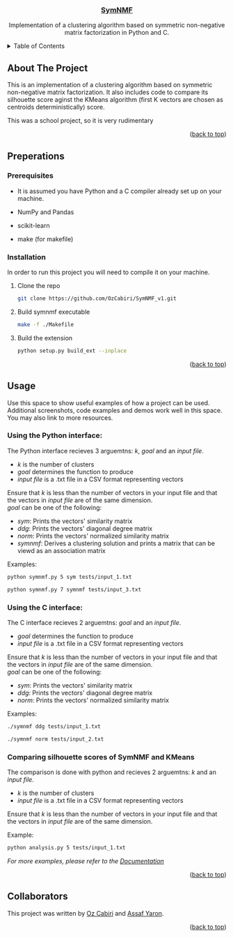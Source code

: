 <a id="readme-top"></a>

<br/>
<div align="center">
<h3 align="center"><a href="https://github.com/OzCabiri/SymNMF_v1">SymNMF</a></h3>
  <p align="center">
    Implementation of a clustering algorithm based on symmetric non-negative matrix factorization in Python and C.
  </p>
</div>


<details>
  <summary>Table of Contents</summary>
  <ol>
    <li>
      <a href="#about-the-project">About</a>
    </li>
    <li>
      <a href="#preperations">Preperations</a>
      <ul>
        <li><a href="#prerequisites">Prerequisites</a></li>
        <li><a href="#installation">Installation</a></li>
      </ul>
    </li>
    <li><a href="#usage">Usage</a></li>
    <li><a href="#collaborators">Collaborators</a></li>
  </ol>
</details>


## About The Project
This is an implementation of a clustering algorithm based on symmetric non-negative matrix factorization.
It also includes code to compare its silhouette score aginst the KMeans algorithm (first K vectors are chosen as centroids deterministically) score.

This was a school project, so it is very rudimentary
<p align="right">(<a href="#readme-top">back to top</a>)</p>

## Preperations

### Prerequisites

* It is assumed you have Python and a C compiler already set up on your machine.

* NumPy and Pandas

* scikit-learn

* make (for makefile)


### Installation
In order to run this project you will need to compile it on your machine.

1. Clone the repo
   ```sh
   git clone https://github.com/OzCabiri/SymNMF_v1.git
   ```
2. Build symnmf executable
   ```sh
   make -f ./Makefile
   ```
3. Build the extension
   ```sh
   python setup.py build_ext --inplace
   ```

<p align="right">(<a href="#readme-top">back to top</a>)</p>


## Usage

Use this space to show useful examples of how a project can be used. Additional screenshots, code examples and demos work well in this space. You may also link to more resources.

### Using the Python interface:
The Python interface recieves 3 arguemtns: _k_, _goal_ and an _input file_.
* _k_ is the number of clusters
* _goal_ determines the function to produce
* _input file_ is a .txt file in a CSV format representing vectors

Ensure that _k_ is less than the number of vectors in your input file and that the vectors in _input file_ are of the same dimension.<br/>
_goal_ can be one of the following:
* _sym_: Prints the vectors' similarity matrix
* _ddg_: Prints the vectors' diagonal degree matrix
* _norm_: Prints the vectors' normalized similarity matrix
* _symnmf_: Derives a clustering solution and prints a matrix that can be viewd as an association matrix

Examples:
```sh
python symnmf.py 5 sym tests/input_1.txt
```
```sh
python symnmf.py 7 symnmf tests/input_3.txt
```
### Using the C interface:
The C interface recieves 2 arguemtns: _goal_ and an _input file_.
* _goal_ determines the function to produce
* _input file_ is a .txt file in a CSV format representing vectors

Ensure that _k_ is less than the number of vectors in your input file and that the vectors in _input file_ are of the same dimension.<br/>
_goal_ can be one of the following:
* _sym_: Prints the vectors' similarity matrix
* _ddg_: Prints the vectors' diagonal degree matrix
* _norm_: Prints the vectors' normalized similarity matrix

Examples:
```sh
./symnmf ddg tests/input_1.txt
```
```sh
./symnmf norm tests/input_2.txt
```

### Comparing silhouette scores of SymNMF and KMeans
The comparison is done with python and recieves 2 arguemtns: _k_ and an _input file_.
* _k_ is the number of clusters
* _input file_ is a .txt file in a CSV format representing vectors

Ensure that _k_ is less than the number of vectors in your input file and that the vectors in _input file_ are of the same dimension.<br/>

Example:
```sh
python analysis.py 5 tests/input_1.txt
```

_For more examples, please refer to the [Documentation](https://github.com/OzCabiri/SymNMF_v1/blob/main/tests/test_readme.txt)_

<p align="right">(<a href="#readme-top">back to top</a>)</p>


## Collaborators

This project was written by [Oz Cabiri](https://github.com/OzCabiri) and [Assaf Yaron](https://github.com/assafyaron).<br/>
<p align="right">(<a href="#readme-top">back to top</a>)</p>
